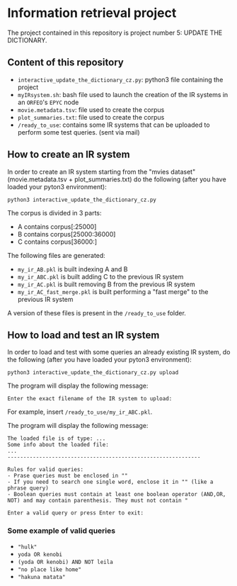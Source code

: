 # Information retrieval project
The project contained in this repository is project number 5: UPDATE THE DICTIONARY.

## Content of this repository
- `interactive_update_the_dictionary_cz.py`: python3 file containing the project
- `myIRsystem.sh`: bash file used to launch the creation of the IR systems in an `ORFEO`'s `EPYC` node
- `movie.metadata.tsv`: file used to create the corpus
- `plot_summaries.txt`: file used to create the corpus
- `/ready_to_use`: contains some IR systems that can be uploaded to perform some test queries. (sent via mail)

## How to create an IR system
In order to create an IR system starting from the "mvies dataset" (movie.metadata.tsv + plot_summaries.txt) do the following (after you have loaded your pyton3 environment):

```
python3 interactive_update_the_dictionary_cz.py
```

The corpus is divided in 3 parts:
- A contains corpus[:25000]
- B contains corpus[25000:36000]
- C contains corpus[36000:]

The following files are generated:

- `my_ir_AB.pkl` is built indexing A and B
- `my_ir_ABC.pkl` is built adding C to the previous IR system
- `my_ir_AC.pkl` is built removing B from the previous IR system
- `my_ir_AC_fast_merge.pkl` is built performing a "fast merge" to the previous IR system

A version of these files is present in the `/ready_to_use` folder.

## How to load and test an IR system
In order to load and test with some queries an already existing IR system, do the following (after you have loaded your pyton3 environment):

```
python3 interactive_update_the_dictionary_cz.py upload
```

The program will display the following message:

```
Enter the exact filename of the IR system to upload:
```

For example, insert `/ready_to_use/my_ir_ABC.pkl`.

The program will display the following message:

```
The loaded file is of type: ...
Some info about the loaded file:
...
-------------------------------------------------------------

Rules for valid queries:
- Prase queries must be enclosed in ""
- If you need to search one single word, enclose it in "" (like a phrase query)
- Boolean queries must contain at least one boolean operator (AND,OR, NOT) and may contain parenthesis. They must not contain "

Enter a valid query or press Enter to exit:

```


### Some example of valid queries
- `"hulk"`
- `yoda OR kenobi`
- `(yoda OR kenobi) AND NOT leila`
- `"no place like home"`
- `"hakuna matata"`
